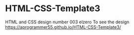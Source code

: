 # HTML-CSS-Template3
HTML and CSS design number 003 elzero
To see the design
<br>
https://aprogrammer55.github.io/HTML-CSS-Template3/
